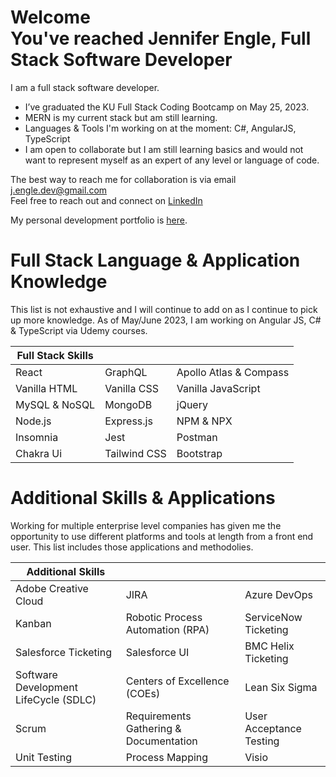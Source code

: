 <head>
  <link rel="stylesheet" href="https://cdn.jsdelivr.net/npm/devicons@1.8.0/css/devicons.min.css">
</head>
<body>

  <h1>Welcome <br>
  You've reached Jennifer Engle, Full Stack Software Developer</h1>
  
I am a full stack software developer. 
  
- I’ve graduated the KU Full Stack Coding Bootcamp on May 25, 2023. 
- MERN is my current stack but am still learning. 
- Languages & Tools I'm working on at the moment: C#, AngularJS, TypeScript   
- I am open to collaborate but I am still learning basics and would not want to represent myself as an expert of any level or language of code. 

The best way to reach me for collaboration is via email j.engle.dev@gmail.com <br>
Feel free to reach out and connect on <a href="linkedin.com/in/jennifer-engle">LinkedIn</a> 


My personal development portfolio is <a href="https://jengle-dev.github.io/Personal-React-Portfolio/" target="_blank"
                                        >here</a>.  

<h1>Full Stack Language & Application Knowledge</h1>
  
  This list is not exhaustive and I will continue to add on as I continue to pick up more knowledge.
  As of May/June 2023, I am working on Angular JS, C# & TypeScript via Udemy courses.

  | Full Stack Skills        |              |                    |
  | ------------- | ------------ | ------------------ |
  | React         | GraphQL      | Apollo Atlas & Compass |
  | Vanilla HTML  | Vanilla CSS  | Vanilla JavaScript |
  | MySQL & NoSQL | MongoDB      | jQuery             |
  | Node.js | Express.js | NPM & NPX | 
  | Insomnia | Jest | Postman |
  | Chakra Ui | Tailwind CSS | Bootstrap |
  
<!--   
  <ul>
    <li>HTML</li>
    <li>CSS</li>
    <li>Vanilla JavaScript</li> |
    <li>jQuery</li>
    <li>MySQL</li>
    <li>NoSQL - MongoDB</li> |
    <li>Express.js</li>
    <li>Node.js</li>
    <li>Insomnia</li>
    <li>Postman</li> |
    <li>Jest</li>
    <li>React</li>
    <li>Bootstrap</li>
    <li>Tailwind CSS</li>
    <li>Handlebars</li>
  </ul> -->
<h1>Additional Skills & Applications</h1>

Working for multiple enterprise level companies has given me the opportunity to use different platforms and tools at length from a front end user. This list includes those applications and methodolies. 
  
  | Additional Skills  |   |   |
  | ------------- | ------------ | ------------------ |
  | Adobe Creative Cloud | JIRA | Azure DevOps |
  | Kanban | Robotic Process Automation (RPA) | ServiceNow Ticketing |
  | Salesforce Ticketing | Salesforce UI | BMC Helix Ticketing |
  | Software Development LifeCycle (SDLC) | Centers of Excellence (COEs) | Lean Six Sigma |
  | Scrum | Requirements Gathering & Documentation | User Acceptance Testing |
  | Unit Testing | Process Mapping | Visio | 
  
  
<!--   <ul> 
  <li>Adobe Creative Cloud</li>
  <li>JIRA & Azure DevOps</li>
  <li>Kanban</li>
  <li>Robotic Process Automation (RPA)</li>
  <li>Salesforce UI & Ticketing System</li>
  <li>ServiceNow Ticketing System</li>
  <li>BMC Ticketing System</li>
  <li>Software Development Lifecycle (SDLC)</li>
  <li>Process Mapping</li>
  <li>Visio</li>
  <li>Requirements Gathering & Documentation</li>
  <li>Centers of Excellence</li>
  <li>Scrum</li>
  <li>Lean Six Sigma - White & Yellow Belt</li>
</ul> -->
  
</body>
<!---
jengle-dev/jengle-dev is a ✨ special ✨ repository because its `README.md` (this file) appears on your GitHub profile.
You can click the Preview link to take a look at your changes.
--->
